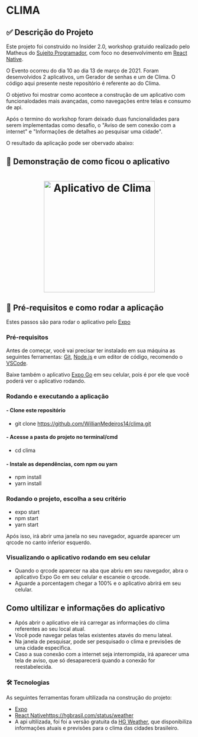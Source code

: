 # CLIMA

## ✅ Descrição do Projeto
<p> Este projeto foi construído no Insider 2.0, workshop gratuido realizado pelo Matheus do <a href="https://sujeitoprogramador.com/"> Sujeito Programador</a>, com foco no desenvolvimento em <a href="https://reactnative.dev/"> React Native</a>. </p>
<p> O Evento ocorreu do dia 10 ao dia 13 de março de 2021. Foram desenvolvidos 2 aplicativos, um Gerador de senhas e um de Clima. O código aqui presente neste repositório é referente ao do Clima.</p>
<p> O objetivo foi mostrar como acontece a construção de um aplicativo com funcionalodades mais avançadas, como navegações entre telas e consumo de api. </p>

<p> Após o termino do workshop foram deixado duas funcionalidades para serem implementadas como desafio, o "Aviso de sem conexão com a internet" e "Informações de detalhes ao pesquisar uma cidade". </p>
<p> O resultado da aplicação pode ser obervado abaixo: </p>

## 🎁 Demonstração de como ficou o aplicativo
<h1 align="center">
  <img alt="Aplicativo de Clima" title="#Insider2.0" src="Imagens/telaClima.gif" width=300/>
</h1>

## 🎲 Pré-requisitos e como rodar a aplicação

Estes passos são para rodar o aplicativo pelo [Expo](https://expo.io/)

### Pré-requisitos

Antes de começar, você vai precisar ter instalado em sua máquina as seguintes ferramentas:
[Git](https://git-scm.com), [Node.js](https://nodejs.org/en/) e um editor de código, recomendo o [VSCode](https://code.visualstudio.com/).

Baixe também o aplicativo [Expo Go](https://expo.io/client) em seu celular, pois é por ele que você poderá ver o aplicativo rodando.

### Rodando e executando a aplicação 
#### - Clone este repositório
- git clone <https://github.com/WillianMedeiros14/clima.git>

#### - Acesse a pasta do projeto no terminal/cmd
- cd clima

#### -  Instale as dependências, com npm ou yarn
- npm install 
- yarn install

### Rodando o projeto, escolha a seu critério
- expo start
- npm start
- yarn start

Após isso, irá abrir uma janela no seu navegador, aguarde aparecer um qrcode no canto inferior esquerdo.

### Visualizando o aplicativo rodando em seu celular
- Quando o qrcode aparecer na aba que abriu em seu navegador, abra o aplicativo Expo Go em seu celular e escaneie o qrcode.
- Aguarde a porcentagem chegar a 100% e o aplicativo abrirá em seu celular.

## Como ultilizar e informações do aplicativo

- Após abrir o aplicativo ele irá carregar as informações do clima referentes ao seu local atual.
- Você pode navegar pelas telas existentes atavés do menu lateal.
- Na janela de pesquisar, pode ser pesquisado o clima e previsões de uma cidade especìfica.
- Caso a sua conexão com a internet seja interrompida, irá aparecer uma tela de aviso, que só desaparecerá quando a conexão for reestabelecida.

### 🛠 Tecnologias

As seguintes ferramentas foram ultilizada na construção do projeto:

- [Expo](https://expo.io/)
- [React Native](https://reactnative.dev/)https://hgbrasil.com/status/weather
- A api ultilizada, foi foi a versão gratuita da [HG Weather](https://hgbrasil.com/status/weather), que disponibiliza informações atuais e previsões para o clima das cidades brasileiro.
